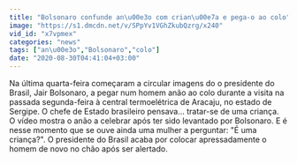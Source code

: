```yaml
---
title: "Bolsonaro confunde an\u00e3o com crian\u00e7a e pega-o ao colo"
image: "https://s1.dmcdn.net/v/SPpYv1VGhZkubQzrg/x240"
vid_id: "x7vpmex"
categories: "news"
tags: ["an\u00e3o","Bolsonaro","colo"]
date: "2020-08-30T04:41:04+03:00"
---
```

Na última quarta-feira começaram a circular imagens do o presidente do Brasil, Jair Bolsonaro, a pegar num homem anão ao colo durante a visita na passada segunda-feira à central termoelétrica de Aracaju, no estado de Sergipe. O chefe de Estado brasileiro pensava... tratar-se de uma criança.  <br>O vídeo mostra o anão a celebrar após ter sido levantado por Bolsonaro. E é nesse momento que se ouve ainda uma mulher a perguntar: &quot;É uma criança?&quot;. O presidente do Brasil acaba por colocar apressadamente o homem de novo no chão após ser alertado.
